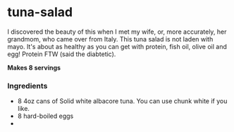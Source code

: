 tuna-salad
==========

I discovered the beauty of this when I met my wife, or, more accurately, her grandmom, who came over from Italy. This tuna salad is not laden with mayo. It's about as healthy as you can get with protein, fish oil, olive oil and egg!  Protein FTW (said the diabtetic).

**Makes 8 servings**

### Ingredients

* 8 4oz cans of Solid white albacore tuna. You can use chunk white if you like. 
* 8 hard-boiled eggs
* 


